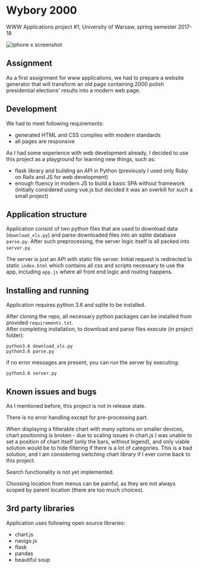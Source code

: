 # Wybory 2000  
WWW Applications project #1, University of Warsaw, spring semester 2017-18

![iphone x screenshot](https://i.imgur.com/C50ovjA.png "Wybory 2000 - iphone x screenshot")


## Assignment  

As a first assignment for www applications, we had to prepare a website generator 
that will transform an old page containing 2000 polish presidential elections' results 
into a modern web page.  


## Development  

We had to meet following requirements:  
- generated HTML and CSS complies with modern standards  
- all pages are responsive  

As I had some experience with web development already, I decided to use this project 
as a playground for learning new things, such as:  
- flask library and building an API in Python (previously I used only Ruby on Rails 
and JS for web development)  
- enough fluency in modern JS to build a basic SPA without framework (initially 
considered using vue.js but decided it was an overkill for such a small project)


## Application structure  
Application consist of two python files that are used to download data (`download_xls.py`) and parse 
downloaded files into an sqlite database `parse.py`. After such preprocessing, 
the server logic itself is all packed into `server.py`.  

The server is just an API with static file server. Initial request is redirected 
to static `index.html` which contains all css and scripts necessary to use 
the app, including `app.js` where all front end logic and routing happens.  


## Installing and running  

Application requires python 3.6 and sqlite to be installed.  

After cloning the repo, all necessary python packages can be installed 
from provided `requirements.txt`.  
After completing installation, to download and parse files execute 
(in project folder):  

```
python3.6 download_xls.py  
python3.6 parse.py  
```
  
if no error messages are present, you can run the server by executing:
```
python3.6 server.py  
```


## Known issues and bugs  

As I mentioned before, this project is not in release state.  

There is no error handling except for pre-processing part.  

When displaying a filterable chart with many options on smaller devices, chart 
positioning is broken - due to scaling issues in chart.js I was unable to set a 
position of chart itself (only the bars, without legend), and only viable solution 
would be to hide filtering if there is a lot of categories. This is a bad solution, 
and I am considering switching chart library if I ever come back to this project.  

Search functionality is not yet implemented.  

Choosing location from menus can be painful, as they are not always scoped by 
parent location (there are too much choices).  


## 3rd party libraries  

Application uses following open source libraries:  
- chart.js  
- navigo.js  
- flask  
- pandas  
- beautiful soup  
